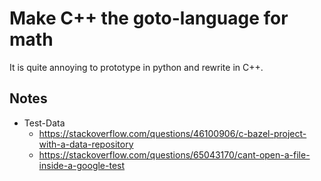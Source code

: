 Make C++ the goto-language for math
===================================

It is quite annoying to prototype in python and rewrite in C++. 

## Notes

* Test-Data
  * https://stackoverflow.com/questions/46100906/c-bazel-project-with-a-data-repository
  * https://stackoverflow.com/questions/65043170/cant-open-a-file-inside-a-google-test